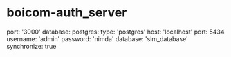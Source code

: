 # boicom-auth_server

port: '3000'
database:
postgres:
type: 'postgres'
host: 'localhost'
port: 5434
username: 'admin'
password: 'nimda'
database: 'slm_database'
synchronize: true
